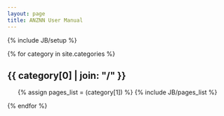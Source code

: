 ```yaml
---
layout: page
title: ANZNN User Manual
---
```

{% include JB/setup %}

{% for category in site.categories %}
  <h2 id="{{ category[0] }}-ref">{{ category[0] | join: "/" }}</h2>
  <ul>
    {% assign pages_list = (category[1]) %}
    {% include JB/pages_list %}
  </ul>
{% endfor %}

